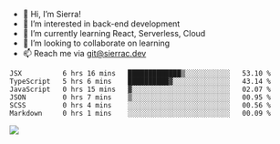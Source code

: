 - 👋 Hi, I’m Sierra!
- 👀 I’m interested in back-end development
- 🌱 I’m currently learning React, Serverless, Cloud
- 💞️ I’m looking to collaborate on learning
- 📫 Reach me via git@sierrac.dev

<!--START_SECTION:waka-->

```text
JSX          6 hrs 16 mins   █████████████▒░░░░░░░░░░░   53.10 %
TypeScript   5 hrs 6 mins    ██████████▓░░░░░░░░░░░░░░   43.14 %
JavaScript   0 hrs 15 mins   ▓░░░░░░░░░░░░░░░░░░░░░░░░   02.07 %
JSON         0 hrs 7 mins    ▒░░░░░░░░░░░░░░░░░░░░░░░░   00.95 %
SCSS         0 hrs 4 mins    ░░░░░░░░░░░░░░░░░░░░░░░░░   00.56 %
Markdown     0 hrs 1 mins    ░░░░░░░░░░░░░░░░░░░░░░░░░   00.09 %
```

<!--END_SECTION:waka-->


![](https://hit.yhype.me/github/profile?user_id=7351311)
